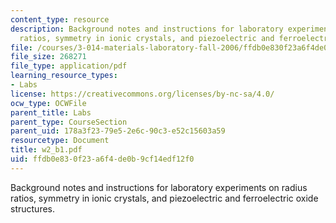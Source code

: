```yaml
---
content_type: resource
description: Background notes and instructions for laboratory experiments on radius
  ratios, symmetry in ionic crystals, and piezoelectric and ferroelectric oxide structures.
file: /courses/3-014-materials-laboratory-fall-2006/ffdb0e830f23a6f4de0b9cf14edf12f0_w2_b1.pdf
file_size: 268271
file_type: application/pdf
learning_resource_types:
- Labs
license: https://creativecommons.org/licenses/by-nc-sa/4.0/
ocw_type: OCWFile
parent_title: Labs
parent_type: CourseSection
parent_uid: 178a3f23-79e5-2e6c-90c3-e52c15603a59
resourcetype: Document
title: w2_b1.pdf
uid: ffdb0e83-0f23-a6f4-de0b-9cf14edf12f0
---
```

Background notes and instructions for laboratory experiments on radius ratios, symmetry in ionic crystals, and piezoelectric and ferroelectric oxide structures.